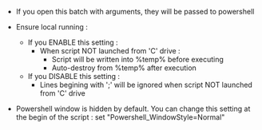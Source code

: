 - If you open this batch with arguments, they will be passed to powershell

- Ensure local running :
   - If you ENABLE this setting :
      - When script NOT launched from 'C' drive :
          - Script will be written into %temp% before executing
          - Auto-destroy from %temp% after execution
   - If you DISABLE this setting :
      - Lines begining with ';' will be ignored when script NOT launched from 'C' drive
  
- Powershell window is hidden by default. You can change this setting at the begin of the script : set "Powershell_WindowStyle=Normal"

